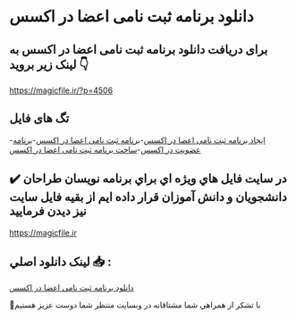 # دانلود برنامه ثبت نامی اعضا در اکسس

## برای دریافت دانلود برنامه ثبت نامی اعضا در اکسس به لینک زیر بروید 👇

https://magicfile.ir/?p=4506

## تگ های فایل

-[ایجاد برنامه ثبت نامی اعضا در اکسس](https://magicfile.ir/product/%d8%a8%d8%b1%d9%86%d8%a7%d9%85%d9%87-%d8%ab%d8%a8%d8%aa-%d9%86%d8%a7%d9%85%db%8c-%d8%a7%d8%b9%d8%b6%d8%a7-%d8%af%d8%b1-%d8%a7%da%a9%d8%b3%d8%b3/)-[برنامه ثبت نامی اعضا در اکسس](https://magicfile.ir/product/%d8%a8%d8%b1%d9%86%d8%a7%d9%85%d9%87-%d8%ab%d8%a8%d8%aa-%d9%86%d8%a7%d9%85%db%8c-%d8%a7%d8%b9%d8%b6%d8%a7-%d8%af%d8%b1-%d8%a7%da%a9%d8%b3%d8%b3/)-[برنامه عضویت در اکسس](https://magicfile.ir/product/%d8%a8%d8%b1%d9%86%d8%a7%d9%85%d9%87-%d8%ab%d8%a8%d8%aa-%d9%86%d8%a7%d9%85%db%8c-%d8%a7%d8%b9%d8%b6%d8%a7-%d8%af%d8%b1-%d8%a7%da%a9%d8%b3%d8%b3/)-[ساخت برنامه ثبت نامی اعضا در اکسس](https://magicfile.ir/product/%d8%a8%d8%b1%d9%86%d8%a7%d9%85%d9%87-%d8%ab%d8%a8%d8%aa-%d9%86%d8%a7%d9%85%db%8c-%d8%a7%d8%b9%d8%b6%d8%a7-%d8%af%d8%b1-%d8%a7%da%a9%d8%b3%d8%b3/)

## ✔️ در سايت فايل هاي ويژه اي براي برنامه نويسان طراحان دانشجويان و دانش آموزان قرار داده ايم از بقيه فايل سايت نيز ديدن فرماييد

https://magicfile.ir


## لينک دانلود اصلي 📥 :

[دانلود برنامه ثبت نامی اعضا در اکسس](https://magicfile.ir/product/%d8%a8%d8%b1%d9%86%d8%a7%d9%85%d9%87-%d8%ab%d8%a8%d8%aa-%d9%86%d8%a7%d9%85%db%8c-%d8%a7%d8%b9%d8%b6%d8%a7-%d8%af%d8%b1-%d8%a7%da%a9%d8%b3%d8%b3/) 


🙏با تشکر از همراهي شما مشتاقانه در وبسایت منتظر شما دوست عزیز هستیم

